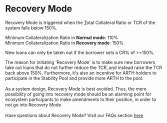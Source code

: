 # Recovery Mode

Recovery Mode is triggered when the [T](https://docs.liquity.org/faq/recovery-mode#what-is-the-total-collateralization-ratio)otal Collateral Ratio or TCR of the system falls below 150%.&#x20;

Minimum Collateralization Ratio in **Normal mode**: 110% \
Minimum Collateralization Ratio in **Recovery mode**: 150%&#x20;

New loans can only be taken out if the borrower sets a CR% of >=150%.&#x20;

The reason for initiating 'Recovery Mode' is to make sure new borrowers take out loans that do not further reduce the TCR, and instead raise the TCR back above 150%. Furthermore, it's also an incentive for ARTH holders to participate in the Stability Pool and provide more ARTH to the pool.\
\
As a system design, Recovery Mode is best avoided. Thus, the mere possibility of going into recovery mode should be an alarming point for ecosystem participants to make amendments to their position, in order to not go into Recovery Mode.    \
\
Have questions about Recovery Mode? Visit our FAQs section [here](faqs.md#recovery-mode).&#x20;
